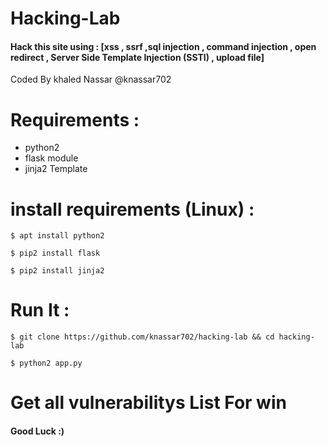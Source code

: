 # Hacking-Lab

<h4>Hack this site using :  [xss , ssrf ,sql injection , command injection , open redirect , Server Side Template Injection (SSTI) , upload file]</h4>

Coded By khaled Nassar @knassar702

# Requirements :
- python2
- flask module
- jinja2 Template

# install requirements (Linux) :

````
$ apt install python2
````
````
$ pip2 install flask
````
````
$ pip2 install jinja2
````
# Run It :
````
$ git clone https://github.com/knassar702/hacking-lab && cd hacking-lab
````
````
$ python2 app.py
`````

# Get all vulnerabilitys List For win

<h4> Good Luck :)</h4>
